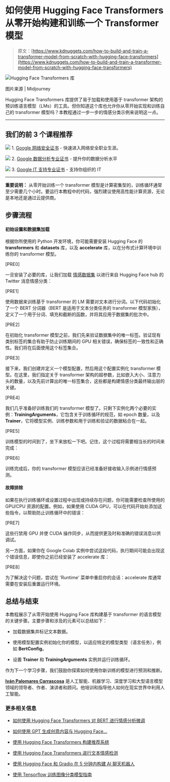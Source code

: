# 如何使用 Hugging Face Transformers 从零开始构建和训练一个 Transformer 模型

> 原文：[https://www.kdnuggets.com/how-to-build-and-train-a-transformer-model-from-scratch-with-hugging-face-transformers](https://www.kdnuggets.com/how-to-build-and-train-a-transformer-model-from-scratch-with-hugging-face-transformers)

![Hugging Face Transformers 库](../Images/7c2590f4db8e141e3008c7f98ba82fe5.png)

图片来源 | Midjourney

Hugging Face Transformers 库提供了易于加载和使用基于 transformer 架构的预训练语言模型（LMs）的工具。但你知道这个库也允许你从零开始实现和训练自己的 transformer 模型吗？本教程通过一步一步的情感分类示例来说明这一点。

* * *

## 我们的前 3 个课程推荐

![](../Images/0244c01ba9267c002ef39d4907e0b8fb.png) 1\. [Google 网络安全证书](https://www.kdnuggets.com/google-cybersecurity) - 快速进入网络安全职业生涯。

![](../Images/e225c49c3c91745821c8c0368bf04711.png) 2\. [Google 数据分析专业证书](https://www.kdnuggets.com/google-data-analytics) - 提升你的数据分析水平

![](../Images/0244c01ba9267c002ef39d4907e0b8fb.png) 3\. [Google IT 支持专业证书](https://www.kdnuggets.com/google-itsupport) - 支持你组织的 IT

* * *

**重要说明：** 从零开始训练一个 transformer 模型是计算密集型的，训练循环通常至少需要几个小时。要运行本教程中的代码，强烈建议使用高性能计算资源，无论是本地还是通过云提供商。

## 步骤流程

#### 初始设置和数据集加载

根据你所使用的 Python 开发环境，你可能需要安装 Hugging Face 的 **transformers** 和 **datasets** 库，以及 **accelerate** 库，以在分布式计算环境中训练你的 transformer 模型。

[PRE0]

一旦安装了必要的库，让我们加载 [情感数据集](https://huggingface.co/datasets/jeffnyman/emotions) 以进行来自 Hugging Face hub 的 Twitter 消息情感分类：

[PRE1]

使用数据来训练基于 transformer 的 LM 需要对文本进行分词。以下代码初始化了一个 BERT 分词器（BERT 是适用于文本分类任务的 transformer 模型家族），定义了一个用于分词、填充和截断的函数，并将其应用于数据集的批次中。

[PRE2]

在初始化 transformer 模型之前，我们先来验证数据集中的唯一标签。验证现有类别标签的集合有助于防止训练期间的 GPU 相关错误，确保标签的一致性和正确性。我们将在后面使用这个标签集合。

[PRE3]

接下来，我们创建并定义一个模型配置，然后用这个配置实例化 transformer 模型。在这里，我们指定关于 transformer 架构的超参数，比如嵌入大小、注意力头的数量，以及先前计算出的唯一标签集合，这些都是构建情感分类最终输出层的关键。

[PRE4]

我们几乎准备好训练我们的 transformer 模型了。只剩下实例化两个必要的实例：**TrainingArguments**，它包含关于训练循环的规范，如 epoch 数量，以及 **Trainer**，它将模型实例、训练参数和用于训练和验证的数据粘合在一起。

[PRE5]

训练模型的时间到了，坐下来放松一下吧。记住，这个过程将需要相当长的时间来完成：

[PRE6]

训练完成后，你的 transformer 模型应该已经准备好接收输入示例进行情感预测。

#### 故障排除

如果在执行训练循环或设置过程中出现或持续存在问题，你可能需要检查所使用的 GPU/CPU 资源的配置。例如，如果使用 CUDA GPU，可以在代码开始处添加这些指令，以帮助防止训练循环中的错误：

[PRE7]

这些行禁用 GPU 并使 CUDA 操作同步，从而提供更及时和准确的错误消息以供调试。

另一方面，如果你在 Google Colab 实例中尝试这段代码，执行期间可能会出现这个错误信息，即使你之前已经安装了 accelerate 库：

[PRE8]

为了解决这个问题，尝试在 'Runtime' 菜单中重启你的会话：accelerate 库通常需要在安装后重置运行环境。

## 总结与结束

本教程展示了从零开始使用 Hugging Face 库构建基于 transformer 的语言模型的关键步骤。主要步骤和涉及的元素可以总结如下：

+   加载数据集并标记文本数据。

+   使用模型配置实例初始化你的模型，以适应特定的模型类型（语言任务），例如 **BertConfig**。

+   设置 **Trainer** 和 **TrainingArguments** 实例并运行训练循环。

作为下一个学习步骤，我们鼓励你探索如何使用你新训练的模型进行预测和推断。

[](https://www.linkedin.com/in/ivanpc/)****[Iván Palomares Carrascosa](https://www.linkedin.com/in/ivanpc/)**** 是人工智能、机器学习、深度学习和大型语言模型领域的领导者、作者、演讲者和顾问。他培训和指导他人如何在现实世界中利用人工智能。

### 更多相关信息

+   [如何使用 Hugging Face Transformers 对 BERT 进行情感分析微调](https://www.kdnuggets.com/how-to-fine-tune-bert-sentiment-analysis-hugging-face-transformers)

+   [如何使用 GPT 生成创意内容与 Hugging Face…](https://www.kdnuggets.com/how-to-use-gpt-for-generating-creative-content-with-hugging-face-transformers)

+   [使用 Hugging Face Transformers 构建推荐系统](https://www.kdnuggets.com/building-a-recommendation-system-with-hugging-face-transformers)

+   [使用 Hugging Face Transformers 进行文本情感检测](https://www.kdnuggets.com/using-hugging-face-transformers-for-emotion-detection-in-text)

+   [使用 Hugging Face 和 Gradio 在 5 分钟内构建 AI 聊天机器人](https://www.kdnuggets.com/2023/06/build-ai-chatbot-5-minutes-hugging-face-gradio.html)

+   [使用 Tensorflow 训练图像分类模型指南](https://www.kdnuggets.com/2022/12/guide-train-image-classification-model-tensorflow.html)
